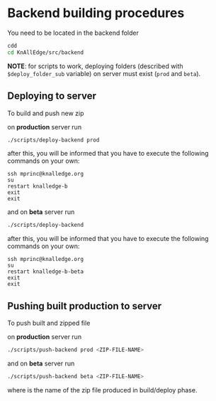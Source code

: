 # Backend building procedures

You need to be located in the backend folder

```sh
cdd
cd KnAllEdge/src/backend
```

**NOTE**: for scripts to work, deploying folders (described with `$deploy_folder_sub` variable) on server must exist (`prod` and `beta`).

## Deploying to server

To build and push new zip

on **production** server run
```sh
./scripts/deploy-backend prod
```
after this, you will be informed that you have to execute the following commands on your own:
```
ssh mprinc@knalledge.org
su
restart knalledge-b
exit
exit
```

and on **beta** server run
```sh
./scripts/deploy-backend
```
after this, you will be informed that you have to execute the following commands on your own:
```
ssh mprinc@knalledge.org
su
restart knalledge-b-beta
exit
exit
```

## Pushing built production to server

To push built and zipped file

on **production** server run
```sh
./scripts/push-backend prod <ZIP-FILE-NAME>
```

and on **beta** server run
```sh
./scripts/push-backend beta <ZIP-FILE-NAME>
```

where  <ZIP-FILE-NAME> is the name of the zip file produced in build/deploy phase.
